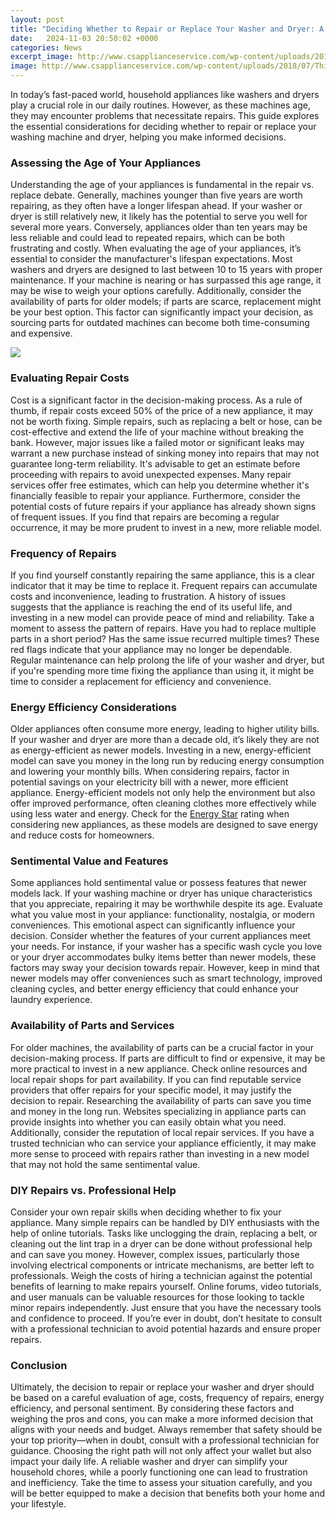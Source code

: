 ```yaml
---
layout: post
title: "Deciding Whether to Repair or Replace Your Washer and Dryer: A Comprehensive Guide"
date:   2024-11-03 20:50:02 +0000
categories: News
excerpt_image: http://www.csapplianceservice.com/wp-content/uploads/2018/07/Things-to-Consider-When-Deciding-to-Repair-Your-Washer-and-Dryer.jpg
image: http://www.csapplianceservice.com/wp-content/uploads/2018/07/Things-to-Consider-When-Deciding-to-Repair-Your-Washer-and-Dryer.jpg
---
```


In today’s fast-paced world, household appliances like washers and dryers play a crucial role in our daily routines. However, as these machines age, they may encounter problems that necessitate repairs. This guide explores the essential considerations for deciding whether to repair or replace your washing machine and dryer, helping you make informed decisions.
### Assessing the Age of Your Appliances
Understanding the age of your appliances is fundamental in the repair vs. replace debate. Generally, machines younger than five years are worth repairing, as they often have a longer lifespan ahead. If your washer or dryer is still relatively new, it likely has the potential to serve you well for several more years. Conversely, appliances older than ten years may be less reliable and could lead to repeated repairs, which can be both frustrating and costly.
When evaluating the age of your appliances, it’s essential to consider the manufacturer's lifespan expectations. Most washers and dryers are designed to last between 10 to 15 years with proper maintenance. If your machine is nearing or has surpassed this age range, it may be wise to weigh your options carefully. Additionally, consider the availability of parts for older models; if parts are scarce, replacement might be your best option. This factor can significantly impact your decision, as sourcing parts for outdated machines can become both time-consuming and expensive.

![](http://www.csapplianceservice.com/wp-content/uploads/2018/07/Things-to-Consider-When-Deciding-to-Repair-Your-Washer-and-Dryer.jpg)
### Evaluating Repair Costs
Cost is a significant factor in the decision-making process. As a rule of thumb, if repair costs exceed 50% of the price of a new appliance, it may not be worth fixing. Simple repairs, such as replacing a belt or hose, can be cost-effective and extend the life of your machine without breaking the bank. However, major issues like a failed motor or significant leaks may warrant a new purchase instead of sinking money into repairs that may not guarantee long-term reliability.
It's advisable to get an estimate before proceeding with repairs to avoid unexpected expenses. Many repair services offer free estimates, which can help you determine whether it's financially feasible to repair your appliance. Furthermore, consider the potential costs of future repairs if your appliance has already shown signs of frequent issues. If you find that repairs are becoming a regular occurrence, it may be more prudent to invest in a new, more reliable model.
### Frequency of Repairs
If you find yourself constantly repairing the same appliance, this is a clear indicator that it may be time to replace it. Frequent repairs can accumulate costs and inconvenience, leading to frustration. A history of issues suggests that the appliance is reaching the end of its useful life, and investing in a new model can provide peace of mind and reliability.
Take a moment to assess the pattern of repairs. Have you had to replace multiple parts in a short period? Has the same issue recurred multiple times? These red flags indicate that your appliance may no longer be dependable. Regular maintenance can help prolong the life of your washer and dryer, but if you're spending more time fixing the appliance than using it, it might be time to consider a replacement for efficiency and convenience.
### Energy Efficiency Considerations
Older appliances often consume more energy, leading to higher utility bills. If your washer and dryer are more than a decade old, it’s likely they are not as energy-efficient as newer models. Investing in a new, energy-efficient model can save you money in the long run by reducing energy consumption and lowering your monthly bills. 
When considering repairs, factor in potential savings on your electricity bill with a newer, more efficient appliance. Energy-efficient models not only help the environment but also offer improved performance, often cleaning clothes more effectively while using less water and energy. Check for the [Energy Star](https://fr.edu.vn/en/Energy_Star) rating when considering new appliances, as these models are designed to save energy and reduce costs for homeowners.
### Sentimental Value and Features
Some appliances hold sentimental value or possess features that newer models lack. If your washing machine or dryer has unique characteristics that you appreciate, repairing it may be worthwhile despite its age. Evaluate what you value most in your appliance: functionality, nostalgia, or modern conveniences. This emotional aspect can significantly influence your decision.
Consider whether the features of your current appliances meet your needs. For instance, if your washer has a specific wash cycle you love or your dryer accommodates bulky items better than newer models, these factors may sway your decision towards repair. However, keep in mind that newer models may offer conveniences such as smart technology, improved cleaning cycles, and better energy efficiency that could enhance your laundry experience.
### Availability of Parts and Services
For older machines, the availability of parts can be a crucial factor in your decision-making process. If parts are difficult to find or expensive, it may be more practical to invest in a new appliance. Check online resources and local repair shops for part availability. If you can find reputable service providers that offer repairs for your specific model, it may justify the decision to repair.
Researching the availability of parts can save you time and money in the long run. Websites specializing in appliance parts can provide insights into whether you can easily obtain what you need. Additionally, consider the reputation of local repair services. If you have a trusted technician who can service your appliance efficiently, it may make more sense to proceed with repairs rather than investing in a new model that may not hold the same sentimental value.
### DIY Repairs vs. Professional Help
Consider your own repair skills when deciding whether to fix your appliance. Many simple repairs can be handled by DIY enthusiasts with the help of online tutorials. Tasks like unclogging the drain, replacing a belt, or cleaning out the lint trap in a dryer can be done without professional help and can save you money. However, complex issues, particularly those involving electrical components or intricate mechanisms, are better left to professionals.
Weigh the costs of hiring a technician against the potential benefits of learning to make repairs yourself. Online forums, video tutorials, and user manuals can be valuable resources for those looking to tackle minor repairs independently. Just ensure that you have the necessary tools and confidence to proceed. If you’re ever in doubt, don’t hesitate to consult with a professional technician to avoid potential hazards and ensure proper repairs.
### Conclusion
Ultimately, the decision to repair or replace your washer and dryer should be based on a careful evaluation of age, costs, frequency of repairs, energy efficiency, and personal sentiment. By considering these factors and weighing the pros and cons, you can make a more informed decision that aligns with your needs and budget. Always remember that safety should be your top priority—when in doubt, consult with a professional technician for guidance.
Choosing the right path will not only affect your wallet but also impact your daily life. A reliable washer and dryer can simplify your household chores, while a poorly functioning one can lead to frustration and inefficiency. Take the time to assess your situation carefully, and you will be better equipped to make a decision that benefits both your home and your lifestyle.